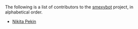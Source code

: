 The following is a list of contributors to the
[smexybot][smexybot] project, in alphabetical order.

* [Nikita Pekin](https://github.com/indiv0)

[smexybot]: https://github.com/indiv0/smexybot

